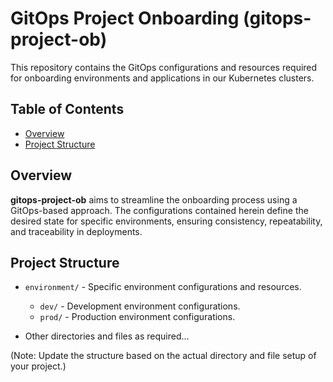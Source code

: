 # GitOps Project Onboarding (gitops-project-ob)

This repository contains the GitOps configurations and resources required for onboarding environments and applications in our Kubernetes clusters.

## Table of Contents

- [Overview](#overview)
- [Project Structure](#project-structure)

## Overview

**gitops-project-ob** aims to streamline the onboarding process using a GitOps-based approach. The configurations contained herein define the desired state for specific environments, ensuring consistency, repeatability, and traceability in deployments.

## Project Structure

- `environment/` - Specific environment configurations and resources.
  - `dev/` - Development environment configurations.
  - `prod/` - Production environment configurations.
    
- Other directories and files as required...

(Note: Update the structure based on the actual directory and file setup of your project.)

